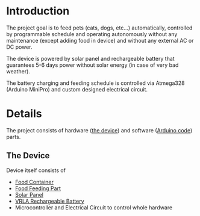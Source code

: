 # Introduction #

The project goal is to feed pets (cats, dogs, etc...) automatically, controlled by programmable schedule and operating autonomously without any maintenance (except adding food in device) and without any external AC or DC power.

The device is powered by solar panel and rechargeable battery that guarantees 5-6 days power without solar energy (in case of very bad weather).

The battery charging and feeding schedule is controlled via Atmega328 (Arduino MiniPro) and custom designed electrical circuit.

# Details #

The project consists of hardware ([the device](PetFeeder#The_Device.md)) and software ([Arduino code](http://code.google.com/p/petfeeder/source/browse/#svn%2Ftrunk)) parts.

## The Device ##
Device itself consists of
  * [Food Container](mechanics#Food_Container.md)
  * [Food Feeding Part](mechanics#Food_Feeding_Part.md)
  * [Solar Panel](Power#Solar_Panel.md)
  * [VRLA Rechargeable Battery](Power#Rechargeable_Battery.md)
  * Microcontroller and Electrical Circuit to control whole hardware